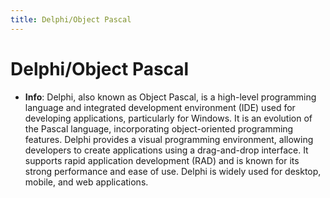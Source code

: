 ```yaml
---
title: Delphi/Object Pascal
---
```


# Delphi/Object Pascal
- **Info**:
Delphi, also known as Object Pascal, is a high-level programming language and integrated development environment (IDE) used for developing applications, particularly for Windows. It is an evolution of the Pascal language, incorporating object-oriented programming features. Delphi provides a visual programming environment, allowing developers to create applications using a drag-and-drop interface. It supports rapid application development (RAD) and is known for its strong performance and ease of use. Delphi is widely used for desktop, mobile, and web applications.